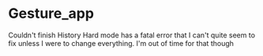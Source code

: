 # Gesture_app
Couldn't finish History
Hard mode has a fatal error that I can't quite seem to fix unless I were to change everything. I'm out of time for that though

